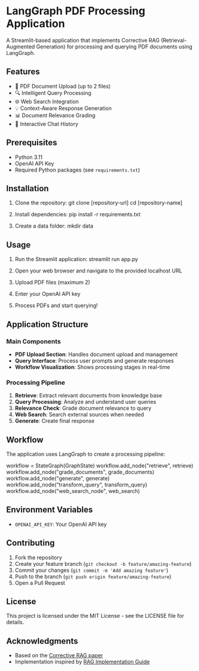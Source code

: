 # LangGraph PDF Processing Application

A Streamlit-based application that implements Corrective RAG (Retrieval-Augmented Generation) for processing and querying PDF documents using LangGraph.

## Features

- 📁 PDF Document Upload (up to 2 files)
- 🔍 Intelligent Query Processing
- 🌐 Web Search Integration
- 💡 Context-Aware Response Generation
- 📊 Document Relevance Grading
- 💬 Interactive Chat History

## Prerequisites

- Python 3.11
- OpenAI API Key
- Required Python packages (see `requirements.txt`)

## Installation

1. Clone the repository:
git clone [repository-url]
cd [repository-name]

2. Install dependencies:
pip install -r requirements.txt

3. Create a data folder:
mkdir data

## Usage

1. Run the Streamlit application:
streamlit run app.py

2. Open your web browser and navigate to the provided localhost URL

3. Upload PDF files (maximum 2)

4. Enter your OpenAI API key

5. Process PDFs and start querying!

## Application Structure

### Main Components

- **PDF Upload Section**: Handles document upload and management
- **Query Interface**: Process user prompts and generate responses
- **Workflow Visualization**: Shows processing stages in real-time

### Processing Pipeline

1. **Retrieve**: Extract relevant documents from knowledge base
2. **Query Processing**: Analyze and understand user queries
3. **Relevance Check**: Grade document relevance to query
4. **Web Search**: Search external sources when needed
5. **Generate**: Create final response

## Workflow

The application uses LangGraph to create a processing pipeline:

workflow = StateGraph(GraphState)
workflow.add_node("retrieve", retrieve)
workflow.add_node("grade_documents", grade_documents)
workflow.add_node("generate", generate)
workflow.add_node("transform_query", transform_query)
workflow.add_node("web_search_node", web_search)

## Environment Variables

- `OPENAI_API_KEY`: Your OpenAI API key

## Contributing

1. Fork the repository
2. Create your feature branch (`git checkout -b feature/amazing-feature`)
3. Commit your changes (`git commit -m 'Add amazing feature'`)
4. Push to the branch (`git push origin feature/amazing-feature`)
5. Open a Pull Request

## License

This project is licensed under the MIT License - see the LICENSE file for details.

## Acknowledgments

- Based on the [Corrective RAG paper](https://arxiv.org/abs/2401.15884)
- Implementation inspired by [RAG Implementation Guide](https://github.com/tanvircr7/CRAG)
